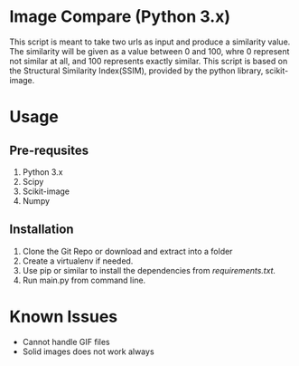 # Image Compare (Python 3.x)

   This script is meant to take two urls as input and produce a similarity value. The similarity will be given as a value between 0 and 100, whre 0 represent not similar at all, and 100 represents exactly similar.
   This script is based on the Structural Similarity Index(SSIM), provided by the python library, scikit-image.
   
# Usage
## Pre-requsites
   1. Python 3.x
   2. Scipy
   3. Scikit-image
   4. Numpy

## Installation
   1. Clone the Git Repo or download and extract into a folder
   2. Create a virtualenv if needed.
   3. Use pip or similar to install the dependencies from *requirements.txt.*
   4. Run main.py from command line.

# Known Issues
* Cannot handle GIF files
* Solid images does not work always
